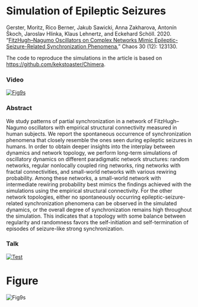 # Simulation of Epileptic Seizures
Gerster, Moritz, Rico Berner, Jakub Sawicki, Anna Zakharova, Antonín Škoch, Jaroslav Hlinka, Klaus Lehnertz, and Eckehard Schöll. 2020. “[FitzHugh–Nagumo Oscillators on Complex Networks Mimic Epileptic-Seizure-Related Synchronization Phenomena.](https://doi.org/10.1063/5.0021420)” Chaos 30 (12): 123130.

The code to reproduce the simulations in the article is based on https://github.com/kekstoaster/Chimera.

### Video

[![Fig9s](https://user-images.githubusercontent.com/45031224/137501599-022e5d5c-035e-4517-8197-9c8bff5f6eed.png)](https://youtu.be/5N-J332B6fs)


### Abstract

We study patterns of partial synchronization in a network of FitzHugh–Nagumo oscillators with empirical structural connectivity measured in human subjects. We report the spontaneous occurrence of synchronization phenomena that closely resemble the ones seen during epileptic seizures in humans. In order to obtain deeper insights into the interplay between dynamics and network topology, we perform long-term simulations of oscillatory dynamics on different paradigmatic network structures: random networks, regular nonlocally coupled ring networks, ring networks with fractal connectivities, and small-world networks with various rewiring probability. Among these networks, a small-world network with intermediate rewiring probability best mimics the findings achieved with the simulations using the empirical structural connectivity. For the other network topologies, either no spontaneously occurring epileptic-seizure-related synchronization phenomena can be observed in the simulated dynamics, or the overall degree of synchronization remains high throughout the simulation. This indicates that a topology with some balance between regularity and randomness favors the self-initiation and self-termination of episodes of seizure-like strong synchronization.

### Talk
[![Test](https://user-images.githubusercontent.com/45031224/137501063-c52a5914-f50a-45f3-a359-4050368dd03f.png)](https://youtu.be/WQ1UCewp2IQ)


# Figure
![Fig9s](https://user-images.githubusercontent.com/45031224/137500009-6ce7776e-13ff-4ed5-942b-7b3aa42426fe.png)
